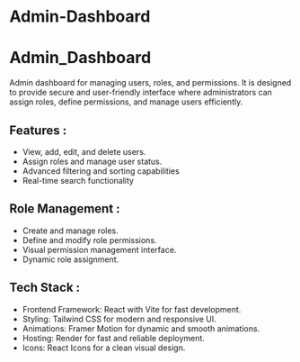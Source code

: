 # Admin-Dashboard
# Admin_Dashboard
Admin dashboard for managing users, roles, and permissions. It is designed to provide secure and user-friendly interface where administrators can assign roles, define permissions, and manage users efficiently.

## Features :
- View, add, edit, and delete users.
- Assign roles and manage user status.
- Advanced filtering and sorting capabilities
- Real-time search functionality

## Role Management :
- Create and manage roles.
- Define and modify role permissions.
- Visual permission management interface.
- Dynamic role assignment.

## Tech Stack :
- Frontend Framework: React with Vite for fast development.
- Styling: Tailwind CSS for modern and responsive UI.
- Animations: Framer Motion for dynamic and smooth animations.
- Hosting: Render for fast and reliable deployment.
- Icons: React Icons for a clean visual design.
